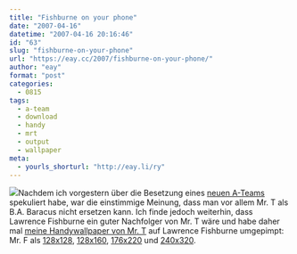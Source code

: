 ```yaml
---
title: "Fishburne on your phone"
date: "2007-04-16"
datetime: "2007-04-16 20:16:46"
id: "63"
slug: "fishburne-on-your-phone"
url: "https://eay.cc/2007/fishburne-on-your-phone/"
author: "eay"
format: "post"
categories:
  - 0815
tags:
  - a-team
  - download
  - handy
  - mrt
  - output
  - wallpaper
meta:
  - yourls_shorturl: "http://eay.li/ry"
---
```


![](/uploads/2007/mrf.gif)Nachdem ich vorgestern über die Besetzung eines [neuen A-Teams](//eay.cc/2007/the-new-a-team/) spekuliert habe, war die einstimmige Meinung, dass man vor allem Mr. T als B.A. Baracus nicht ersetzen kann. Ich finde jedoch weiterhin, dass Lawrence Fishburne ein guter Nachfolger von Mr. T wäre und habe daher mal [meine Handywallpaper von Mr. T](//eay.cc/2007/mr-t-on-your-phone/) auf Lawrence Fishburne umgepimpt: Mr. F als [128x128](/uploads/2007/mrf_128x128.gif), [128x160](/uploads/2007/mrf_128x160.gif), [176x220](/uploads/2007/mrf_176x220.gif) und [240x320](/uploads/2007/mrf_240x320.gif).
